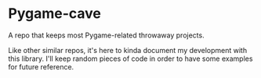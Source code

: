 # Pygame-cave
A repo that keeps most Pygame-related throwaway projects.

Like other similar repos, it's here to kinda document my development with this library. I'll keep random pieces of code in order to have some examples for future reference.
